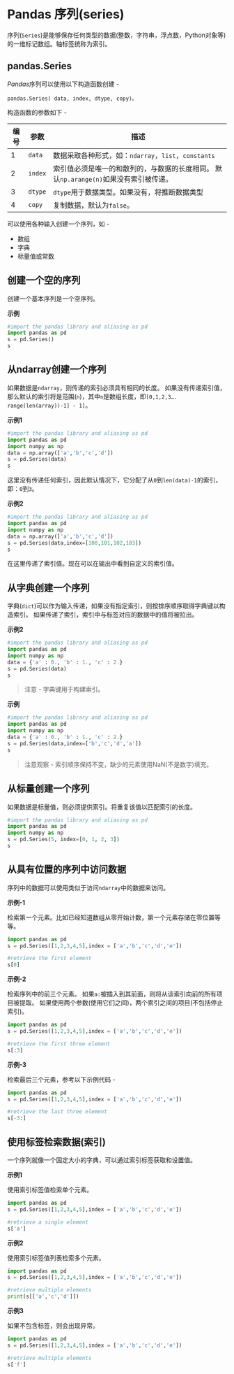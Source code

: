 # Pandas 序列(series)	

序列(`Series`)是能够保存任何类型的数据(整数，字符串，浮点数，Python对象等)的一维标记数组。轴标签统称为索引。

## pandas.Series

*Pandas*序列可以使用以下构造函数创建 -

```
pandas.Series( data, index, dtype, copy)。
```

构造函数的参数如下 -

| 编号 | 参数    | 描述                                                         |
| ---- | ------- | ------------------------------------------------------------ |
| 1    | `data`  | 数据采取各种形式，如：`ndarray`，`list`，`constants`         |
| 2    | `index` | 索引值必须是唯一的和散列的，与数据的长度相同。 默认`np.arange(n)`如果没有索引被传递。 |
| 3    | `dtype` | `dtype`用于数据类型。如果没有，将推断数据类型                |
| 4    | `copy`  | 复制数据，默认为`false`。                                    |

可以使用各种输入创建一个序列，如 -

- 数组
- 字典
- 标量值或常数

## 创建一个空的序列

创建一个基本序列是一个空序列。

**示例**

```python
#import the pandas library and aliasing as pd
import pandas as pd
s = pd.Series()
s
```

## 从ndarray创建一个序列

如果数据是`ndarray`，则传递的索引必须具有相同的长度。 如果没有传递索引值，那么默认的索引将是范围(`n`)，其中`n`是数组长度，即`[0,1,2,3…. range(len(array))-1] - 1]`。

**示例1**

```python
#import the pandas library and aliasing as pd
import pandas as pd
import numpy as np
data = np.array(['a','b','c','d'])
s = pd.Series(data)
s
```

这里没有传递任何索引，因此默认情况下，它分配了从`0`到`len(data)-1`的索引，即：`0`到`3`。

**示例2**

```python
#import the pandas library and aliasing as pd
import pandas as pd
import numpy as np
data = np.array(['a','b','c','d'])
s = pd.Series(data,index=[100,101,102,103])
s
```

在这里传递了索引值。现在可以在输出中看到自定义的索引值。

## 从字典创建一个序列

字典(`dict`)可以作为输入传递，如果没有指定索引，则按排序顺序取得字典键以构造索引。 如果传递了索引，索引中与标签对应的数据中的值将被拉出。

**示例2**

```python
#import the pandas library and aliasing as pd
import pandas as pd
import numpy as np
data = {'a' : 0., 'b' : 1., 'c' : 2.}
s = pd.Series(data)
s
```

> 注意 - 字典键用于构建索引。

**示例**

```python
#import the pandas library and aliasing as pd
import pandas as pd
import numpy as np
data = {'a' : 0., 'b' : 1., 'c' : 2.}
s = pd.Series(data,index=['b','c','d','a'])
s
```

> 注意观察 - 索引顺序保持不变，缺少的元素使用NaN(不是数字)填充。

## 从标量创建一个序列

如果数据是标量值，则必须提供索引。将重复该值以匹配索引的长度。

```python
#import the pandas library and aliasing as pd
import pandas as pd
import numpy as np
s = pd.Series(5, index=[0, 1, 2, 3])
s
```

## 从具有位置的序列中访问数据

序列中的数据可以使用类似于访问`ndarray`中的数据来访问。

**示例-1**

检索第一个元素。比如已经知道数组从零开始计数，第一个元素存储在零位置等等。

```python
import pandas as pd
s = pd.Series([1,2,3,4,5],index = ['a','b','c','d','e'])

#retrieve the first element
s[0]
```

**示例-2**

检索序列中的前三个元素。 如果`a:`被插入到其前面，则将从该索引向前的所有项目被提取。 如果使用两个参数(使用它们之间)，两个索引之间的项目(不包括停止索引)。

```python
import pandas as pd
s = pd.Series([1,2,3,4,5],index = ['a','b','c','d','e'])

#retrieve the first three element
s[:3]
```

**示例-3**

检索最后三个元素，参考以下示例代码 - 

```python
import pandas as pd
s = pd.Series([1,2,3,4,5],index = ['a','b','c','d','e'])

#retrieve the last three element
s[-3:]
```

## 使用标签检索数据(索引)

一个序列就像一个固定大小的字典，可以通过索引标签获取和设置值。

**示例1**

使用索引标签值检索单个元素。

```python
import pandas as pd
s = pd.Series([1,2,3,4,5],index = ['a','b','c','d','e'])

#retrieve a single element
s['a']
```

**示例2**

使用索引标签值列表检索多个元素。

```python
import pandas as pd
s = pd.Series([1,2,3,4,5],index = ['a','b','c','d','e'])

#retrieve multiple elements
print(s[['a','c','d']])
```

**示例3**

如果不包含标签，则会出现异常。

```python
import pandas as pd
s = pd.Series([1,2,3,4,5],index = ['a','b','c','d','e'])

#retrieve multiple elements
s['f']
```